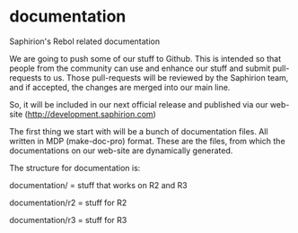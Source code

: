 documentation
=============

Saphirion's Rebol related documentation

We are going to push some of our stuff to Github.
This is intended so that people from the community can use and enhance our stuff and submit pull-requests to us.
Those pull-requests will be reviewed by the Saphirion team, and if accepted, the changes are merged into our main line.

So, it will be included in our next official release and published via our web-site (http://development.saphirion.com)

The first thing we start with will be a bunch of documentation files. All written in MDP (make-doc-pro) format.
These are the files, from which the documentations on our web-site are dynamically generated.

The structure for documentation is:

documentation/ = stuff that works on R2 and R3

documentation/r2 = stuff for R2

documentation/r3 = stuff for R3
